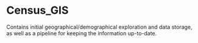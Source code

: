 # Census_GIS

Contains initial geographical/demographical exploration and data storage, as well as a pipeline for keeping the information up-to-date.
